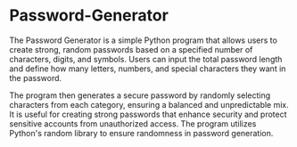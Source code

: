 # Password-Generator

The Password Generator is a simple Python program that allows users to create strong, random passwords based on a specified number of characters, digits, and symbols. Users can input the total password length and define how many letters, numbers, and special characters they want in the password.

The program then generates a secure password by randomly selecting characters from each category, ensuring a balanced and unpredictable mix. It is useful for creating strong passwords that enhance security and protect sensitive accounts from unauthorized access. The program utilizes Python's random library to ensure randomness in password generation.
